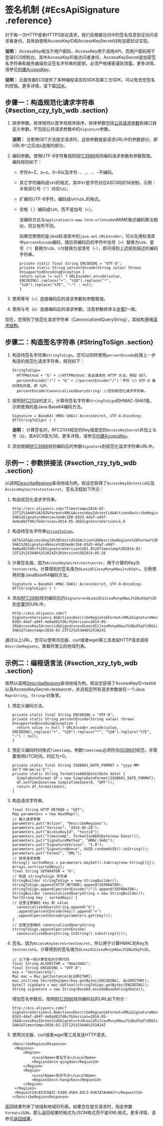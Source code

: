 # 签名机制 {#EcsApiSignature .reference}

对于每一次HTTP或者HTTPS协议请求，我们会根据访问中的签名信息验证访问请求者身份。具体由使用AccessKeyID和AccessKeySecret对称加密验证实现。

**说明：** AccessKey相当于用户密码，AccessKey用于调用API，而用户密码用于登录ECS控制台。其中AccessKeyID是访问者身份，AccessKeySecret是加密签名字符串和服务器端验证签名字符串的密钥，必须严格保密谨防泄露。更多详情，请参见[创建AccessKey](../../../../cn.zh-CN/通用参考/创建AccessKey.md#)。

**说明：** 云服务器ECS提供了多种编程语言的SDK及第三方SDK，可以免去您签名的烦恼。更多详情，请下载[SDK](https://github.com/aliyun)。

## 步骤一：构造规范化请求字符串 {#section_czy_tyb_wdb .section}

1.  排序参数。排序规则以首字母顺序排序，排序参数包括[公共请求参数](cn.zh-CN/API参考/HTTP调用方式/公共参数.md#commonRequestParameters)和接口自定义参数，不包括公共请求参数中的`Signature`参数。

    **说明：** 当使用GET方法提交请求时，这些参数就是请求URL中的参数部分，即URL中`?`之后由`&`连接的部分。

2.  编码参数。使用UTF-8字符集按照[RFC3986](http://tools.ietf.org/html/rfc3986)规则编码请求参数和参数取值，编码规则如下：
    -   字符A~Z、a~z、0~9以及字符`-`、`_`、`.`、`~`不编码。
    -   其它字符编码成`%XY`的格式，其中`XY`是字符对应ASCII码的16进制。示例：半角双引号（`"`）对应`%22`。
    -   扩展的UTF-8字符，编码成`%XY%ZA…`的格式。
    -   空格（ ）编码成`%20`，而不是加号（`+`）。

        该编码方式与`application/x-www-form-urlencoded`MIME格式编码算法相似，但又有所不同。

        如果您使用的是Java标准库中的`java.net.URLEncoder`，可以先用标准库中`percentEncode`编码，随后将编码后的字符中加号（`+`）替换为`%20`、星号（`*`）替换为`%2A`、`%7E`替换为波浪号（`~`），即可得到上述规则描述的编码字符串。

        ``` {#codeblock_hbz_l5e_2i8}
        private static final String ENCODING = "UTF-8";
        private static String percentEncode(String value) throws UnsupportedEncodingException {
        return value != null ? URLEncoder.encode(value, ENCODING).replace("+", "%20").replace("*", "%2A").replace("%7E", "~") : null;
        }
        ```

3.  使用等号（`=`）连接编码后的请求参数和参数取值。
4.  使用与号（`&`）连接编码后的请求参数，注意参数排序与[步骤1](#)一致。

现在，您得到了规范化请求字符串（CanonicalizedQueryString），其结构遵循[请求结构](cn.zh-CN/API参考/HTTP调用方式/请求结构.md#)。

## 步骤二：构造签名字符串 {#StringToSign .section}

1.  构造待签名字符串`StringToSign`。您可以同样使用`percentEncode`处理上一步构造的规范化请求字符串，规则如下：

    ``` {#codeblock_ztt_swi_mza}
    StringToSign=
      HTTPMethod + "&" + //HTTPMethod：发送请求的 HTTP 方法，例如 GET。
      percentEncode("/") + "&" + //percentEncode("/")：字符（/）UTF-8 编码得到的值，即 %2F。
      percentEncode(CanonicalizedQueryString) //您的规范化请求字符串。
    ```

2.  按照[RFC2104](http://www.ietf.org/rfc/rfc2104.txt)的定义，计算待签名字符串`StringToSign`的HMAC-SHA1值。示例使用的是Java Base64编码方法。

    ``` {#codeblock_61j_n6z_9un}
    Signature = Base64( HMAC-SHA1( AccessSecret, UTF-8-Encoding-Of(StringToSign) ) )
    ```

    **说明：** 计算签名时，RFC2104规定的Key值是您的`AccessKeySecret`并加上与号（`&`\)，其ASCII值为38。更多详情，请参见[创建AccessKey](../../../../cn.zh-CN/通用参考/创建AccessKey.md#)。

3.  添加根据[RFC3986](http://tools.ietf.org/html/rfc3986)规则编码后的参数`Signature`到规范化请求字符串URL中。

## 示例一：参数拼接法 {#section_rzy_tyb_wdb .section}

以调用[DescribeRegions](cn.zh-CN/API参考/地域/DescribeRegions.md#)查询地域为例。假设您获得了`AccessKeyID=testid`以及`AccessKeySecret=testsecret`，签名流程如下所示：

1.  构造规范化请求字符串。

    ``` {#codeblock_rnt_9la_yvl}
    http://ecs.aliyuncs.com/?Timestamp=2016-02-23T12%3A46%3A24Z&Format=XML&AccessKeyId=testid&Action=DescribeRegions&SignatureMethod=HMAC-SHA1&SignatureNonce=3ee8c1b8-83d3-44af-a94f-4e0ad82fd6cf&Version=2014-05-26&SignatureVersion=1.0
    ```

2.  构造待签名字符串[`StringToSign`](#)。

    ``` {#codeblock_k5p_6zx_s3k}
    GET&%2F&AccessKeyId%3Dtestid%26Action%3DDescribeRegions%26Format%3DXML%26SignatureMethod%3DHMAC-SHA1%26SignatureNonce%3D3ee8c1b8-83d3-44af-a94f-4e0ad82fd6cf%26SignatureVersion%3D1.0%26Timestamp%3D2016-02-23T12%253A46%253A24Z%26Version%3D2014-05-26
    ```

3.  计算签名值。因为`AccessKeySecret=testsecret`，用于计算的Key为`testsecret&`，计算得到的签名值为`OLeaidS1JvxuMvnyHOwuJ+uX5qY=`。示例使用的是JavaBase64编码方法。

    ``` {#codeblock_gj4_f97_xd8}
    Signature = Base64( HMAC-SHA1( AccessSecret, UTF-8-Encoding-Of(StringToSign) ) )
    ```

4.  添加[RFC3986](http://tools.ietf.org/html/rfc3986)规则编码后的`Signature=OLeaidS1JvxuMvnyHOwuJ%2BuX5qY%3D`到[步骤1](#)的URL中。

    ``` {#codeblock_9sw_az8_dpf}
    http://ecs.aliyuncs.com/?SignatureVersion=1.0&Action=DescribeRegions&Format=XML&SignatureNonce=3ee8c1b8-83d3-44af-a94f-4e0ad82fd6cf&Version=2014-05-26&AccessKeyId=testid&Signature=OLeaidS1JvxuMvnyHOwuJ%2BuX5qY%3D&SignatureMethod=HMAC-SHA1&Timestamp=2016-02-23T12%253A46%253A24Z
    ```


通过以上URL，您可以使用浏览器、curl或者wget等工具发起HTTP请求调用`DescribeRegions`，查看阿里云的地域列表。

## 示例二：编程语言法 {#section_xzy_tyb_wdb .section}

依然以调用[DescribeRegions](cn.zh-CN/API参考/地域/DescribeRegions.md#)查询地域为例。假设您获得了AccessKeyID=testid以及AccessKeySecret=testsecret，并且假定所有请求参数放在一个Java `Map<String, String>`对象里。

1.  预定义编码方法。

    ``` {#codeblock_w8y_zhi_ys3}
    private static final String ENCODING = "UTF-8";
    private static String percentEncode(String value) throws UnsupportedEncodingException {
      return value != null ? URLEncoder.encode(value, ENCODING).replace("+", "%20").replace("*", "%2A").replace("%7E", "~") : null;
    }
    ```

2.  预定义编码时间格式`Timestamp`。参数`Timestamp`必须符合[ISO8601](cn.zh-CN/API参考/附录/时间格式.md#)规范，并需要使用UTC时间，时区为+0。

    ``` {#codeblock_4xb_nn6_yvx}
    private static final String ISO8601_DATE_FORMAT = "yyyy-MM-dd'T'HH:mm:ss'Z'";
    private static String formatIso8601Date(Date date) {
      SimpleDateFormat df = new SimpleDateFormat(ISO8601_DATE_FORMAT);
      df.setTimeZone(new SimpleTimeZone(0, "GMT"));
      return df.format(date);
    }
    ```

3.  构造请求字符串。

    ``` {#codeblock_uhn_l3h_myb}
    final String HTTP_METHOD = "GET";
    Map parameters = new HashMap();
    // 输入请求参数
    parameters.put("Action", "DescribeRegions");
    parameters.put("Version", "2014-05-26");
    parameters.put("AccessKeyId", "testid");
    parameters.put("Timestamp", formatIso8601Date(new Date()));
    parameters.put("SignatureMethod", "HMAC-SHA1");
    parameters.put("SignatureVersion", "1.0");
    parameters.put("SignatureNonce", UUID.randomUUID().toString());
    parameters.put("Format", "XML");
    // 排序请求参数
    String[] sortedKeys = parameters.keySet().toArray(new String[]{});
    Arrays.sort(sortedKeys);
    final String SEPARATOR = "&";
    // 构造 stringToSign 字符串
    StringBuilder stringToSign = new StringBuilder();
    stringToSign.append(HTTP_METHOD).append(SEPARATOR);
    stringToSign.append(percentEncode("/")).append(SEPARATOR);
    StringBuilder canonicalizedQueryString = new StringBuilder();
    for(String key : sortedKeys) {
    // 这里注意编码 key 和 value
      canonicalizedQueryString.append("&")
      .append(percentEncode(key)).append("=")
      .append(percentEncode(parameters.get(key)));
    }
    // 这里注意编码 canonicalizedQueryString
    stringToSign.append(percentEncode(
      canonicalizedQueryString.toString().substring(1)));
    ```

4.  签名。因为`AccessKeySecret=testsecret`，所以用于计算HMAC的Key为`testsecret&`，计算得到的签名值为`OLeaidS1JvxuMvnyHOwuJ%2BuX5qY%3D`。

    ``` {#codeblock_k1o_crk_2ib}
    // 以下是一段计算签名的示例代码
    final String ALGORITHM = "HmacSHA1";
    final String ENCODING = "UTF-8";
    key = "testsecret&";
    Mac mac = Mac.getInstance(ALGORITHM);
    mac.init(new SecretKeySpec(key.getBytes(ENCODING), ALGORITHM));
    byte[] signData = mac.doFinal(stringToSign.getBytes(ENCODING));
    String signature = new String(Base64.encodeBase64(signData));
    ```

    增加签名参数后，按照[RFC3986](http://tools.ietf.org/html/rfc3986)规则编码后的URL如下所示：

    ``` {#codeblock_w9k_3om_1nu}
    http://ecs.aliyuncs.com/?SignatureVersion=1.0&Action=DescribeRegions&Format=XML&SignatureNonce=3ee8c1b8-83d3-44af-a94f-4e0ad82fd6cf&Version=2014-05-26&AccessKeyId=testid&Signature=OLeaidS1JvxuMvnyHOwuJ%2BuX5qY%3D&SignatureMethod=HMAC-SHA1&Timestamp=2016-02-23T12%253A46%253A24Z
    ```

5.  使用浏览器、curl或者wget等工具发送HTTP请求。

    ``` {#codeblock_9nx_hbm_69l}
    <DescribeRegionsResponse>
     <Regions>
         <Region>
             <LocalName>青岛节点</LocalName>
             <RegionId>cn-qingdao</RegionId>
         </Region>
         <Region>
             <LocalName>杭州节点</LocalName>
             <RegionId>cn-hangzhou</RegionId>
         </Region>
     </Regions>
     <RequestId>833C6B2C-E309-45D4-A5C3-03A7A7A48ACF</RequestId>
    </DescribeRegionsResponse>
    ```


返回结果列举了地域和地域ID列表。如果您在提交请求时，指定参数`Format=JSON`，那么返回结果的格式为JSON格式而不是XML格式。更多详情，请参见[返回结果](cn.zh-CN/API参考/HTTP调用方式/返回结果.md#)。

